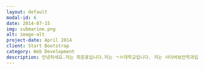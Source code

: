 ```yaml
---
layout: default
modal-id: 6
date: 2014-07-15
img: submarine.png
alt: image-alt
project-date: April 2014
client: Start Bootstrap
category: Web Development
description: 안녕하세요.저는 최준표입니다.저는 ㄱㅇ대학교입니다. 저는 사이버보안학과입니다.
---
```

